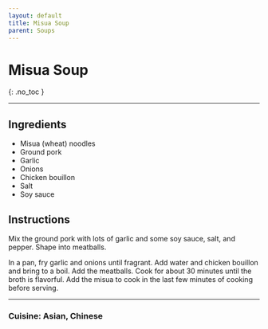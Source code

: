 ```yaml
---
layout: default
title: Misua Soup
parent: Soups
---
```


# Misua Soup
{: .no_toc }

---

## Ingredients
<ul>
	<li>Misua (wheat) noodles</li>
	<li>Ground pork</li>
	<li>Garlic</li>
	<li>Onions</li>
	<li>Chicken bouillon</li>
	<li>Salt</li>
	<li>Soy sauce</li>
</ul>

## Instructions
Mix the ground pork with lots of garlic and some soy sauce, salt, and pepper. Shape into meatballs.

In a pan, fry garlic and onions until fragrant. Add water and chicken bouillon and bring to a boil. Add the meatballs. Cook for about 30 minutes until the broth is flavorful. Add the misua to cook in the last few minutes of cooking before serving.

--- 

### Cuisine: Asian, Chinese